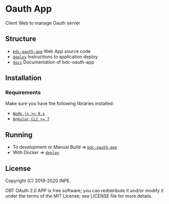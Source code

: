 # Oauth App
Client Web to manage Oauth server

## Structure

- [`bdc-oauth-app`](./bdc-oauth-app) Web App source code
- [`deploy`](./deploy) Instructions to application deploy
- [`docs`](./docs) Documentation of bdc-oauth-app

## Installation

### Requirements

Make sure you have the following libraries installed:

- [`Node.js >= 8.x`](https://nodejs.org/en/)
- [`Angular CLI >= 7`](https://angular.io/)

## Running

- To development or Manual Build => [`bdc-oauth-app`](./bdc-oauth-app)
- With Docker => [`deploy`](./deploy)

## License

Copyright (C) 2019-2020 INPE.

OBT OAuth 2.0 APP is free software; you can redistribute it and/or modify it under the terms of the MIT License; see LICENSE file for more details.